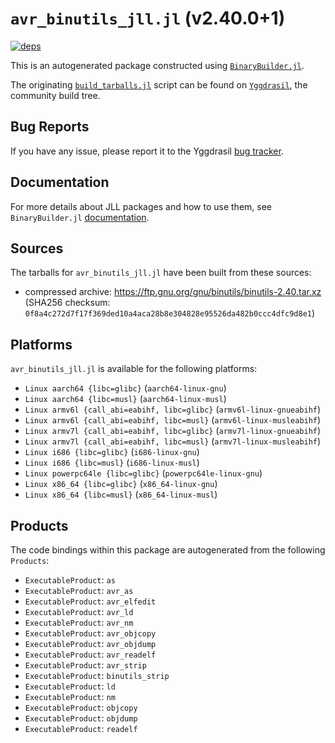 # `avr_binutils_jll.jl` (v2.40.0+1)

[![deps](https://juliahub.com/docs/avr_binutils_jll/deps.svg)](https://juliahub.com/ui/Packages/avr_binutils_jll/KKGWl?page=2)

This is an autogenerated package constructed using [`BinaryBuilder.jl`](https://github.com/JuliaPackaging/BinaryBuilder.jl).

The originating [`build_tarballs.jl`](https://github.com/JuliaPackaging/Yggdrasil/blob/6fc35a88bac110ceb5a99e47efa377f28b849cf0/A/avr_binutils/build_tarballs.jl) script can be found on [`Yggdrasil`](https://github.com/JuliaPackaging/Yggdrasil/), the community build tree.

## Bug Reports

If you have any issue, please report it to the Yggdrasil [bug tracker](https://github.com/JuliaPackaging/Yggdrasil/issues).

## Documentation

For more details about JLL packages and how to use them, see `BinaryBuilder.jl` [documentation](https://docs.binarybuilder.org/stable/jll/).

## Sources

The tarballs for `avr_binutils_jll.jl` have been built from these sources:

* compressed archive: https://ftp.gnu.org/gnu/binutils/binutils-2.40.tar.xz (SHA256 checksum: `0f8a4c272d7f17f369ded10a4aca28b8e304828e95526da482b0ccc4dfc9d8e1`)

## Platforms

`avr_binutils_jll.jl` is available for the following platforms:

* `Linux aarch64 {libc=glibc}` (`aarch64-linux-gnu`)
* `Linux aarch64 {libc=musl}` (`aarch64-linux-musl`)
* `Linux armv6l {call_abi=eabihf, libc=glibc}` (`armv6l-linux-gnueabihf`)
* `Linux armv6l {call_abi=eabihf, libc=musl}` (`armv6l-linux-musleabihf`)
* `Linux armv7l {call_abi=eabihf, libc=glibc}` (`armv7l-linux-gnueabihf`)
* `Linux armv7l {call_abi=eabihf, libc=musl}` (`armv7l-linux-musleabihf`)
* `Linux i686 {libc=glibc}` (`i686-linux-gnu`)
* `Linux i686 {libc=musl}` (`i686-linux-musl`)
* `Linux powerpc64le {libc=glibc}` (`powerpc64le-linux-gnu`)
* `Linux x86_64 {libc=glibc}` (`x86_64-linux-gnu`)
* `Linux x86_64 {libc=musl}` (`x86_64-linux-musl`)

## Products

The code bindings within this package are autogenerated from the following `Products`:

* `ExecutableProduct`: `as`
* `ExecutableProduct`: `avr_as`
* `ExecutableProduct`: `avr_elfedit`
* `ExecutableProduct`: `avr_ld`
* `ExecutableProduct`: `avr_nm`
* `ExecutableProduct`: `avr_objcopy`
* `ExecutableProduct`: `avr_objdump`
* `ExecutableProduct`: `avr_readelf`
* `ExecutableProduct`: `avr_strip`
* `ExecutableProduct`: `binutils_strip`
* `ExecutableProduct`: `ld`
* `ExecutableProduct`: `nm`
* `ExecutableProduct`: `objcopy`
* `ExecutableProduct`: `objdump`
* `ExecutableProduct`: `readelf`
